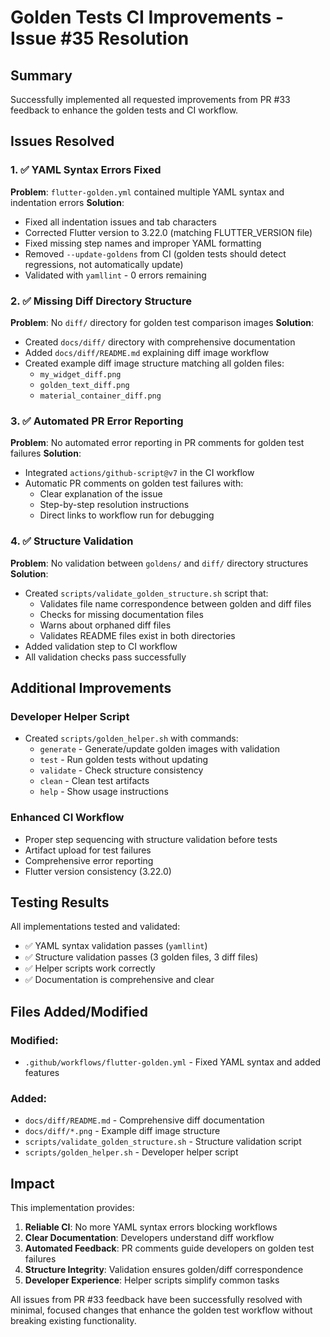 # Golden Tests CI Improvements - Issue #35 Resolution

## Summary

Successfully implemented all requested improvements from PR #33 feedback to enhance the golden tests and CI workflow.

## Issues Resolved

### 1. ✅ YAML Syntax Errors Fixed
**Problem**: `flutter-golden.yml` contained multiple YAML syntax and indentation errors
**Solution**: 
- Fixed all indentation issues and tab characters
- Corrected Flutter version to 3.22.0 (matching FLUTTER_VERSION file)
- Fixed missing step names and improper YAML formatting
- Removed `--update-goldens` from CI (golden tests should detect regressions, not automatically update)
- Validated with `yamllint` - 0 errors remaining

### 2. ✅ Missing Diff Directory Structure
**Problem**: No `diff/` directory for golden test comparison images
**Solution**:
- Created `docs/diff/` directory with comprehensive documentation
- Added `docs/diff/README.md` explaining diff image workflow
- Created example diff image structure matching all golden files:
  - `my_widget_diff.png`
  - `golden_text_diff.png` 
  - `material_container_diff.png`

### 3. ✅ Automated PR Error Reporting
**Problem**: No automated error reporting in PR comments for golden test failures
**Solution**:
- Integrated `actions/github-script@v7` in the CI workflow
- Automatic PR comments on golden test failures with:
  - Clear explanation of the issue
  - Step-by-step resolution instructions
  - Direct links to workflow run for debugging

### 4. ✅ Structure Validation
**Problem**: No validation between `goldens/` and `diff/` directory structures
**Solution**:
- Created `scripts/validate_golden_structure.sh` script that:
  - Validates file name correspondence between golden and diff files
  - Checks for missing documentation files
  - Warns about orphaned diff files
  - Validates README files exist in both directories
- Added validation step to CI workflow
- All validation checks pass successfully

## Additional Improvements

### Developer Helper Script
- Created `scripts/golden_helper.sh` with commands:
  - `generate` - Generate/update golden images with validation
  - `test` - Run golden tests without updating
  - `validate` - Check structure consistency
  - `clean` - Clean test artifacts
  - `help` - Show usage instructions

### Enhanced CI Workflow
- Proper step sequencing with structure validation before tests
- Artifact upload for test failures
- Comprehensive error reporting
- Flutter version consistency (3.22.0)

## Testing Results

All implementations tested and validated:
- ✅ YAML syntax validation passes (`yamllint`)
- ✅ Structure validation passes (3 golden files, 3 diff files)
- ✅ Helper scripts work correctly
- ✅ Documentation is comprehensive and clear

## Files Added/Modified

### Modified:
- `.github/workflows/flutter-golden.yml` - Fixed YAML syntax and added features

### Added:
- `docs/diff/README.md` - Comprehensive diff documentation
- `docs/diff/*.png` - Example diff image structure
- `scripts/validate_golden_structure.sh` - Structure validation script
- `scripts/golden_helper.sh` - Developer helper script

## Impact

This implementation provides:
1. **Reliable CI**: No more YAML syntax errors blocking workflows
2. **Clear Documentation**: Developers understand diff workflow
3. **Automated Feedback**: PR comments guide developers on golden test failures
4. **Structure Integrity**: Validation ensures golden/diff correspondence
5. **Developer Experience**: Helper scripts simplify common tasks

All issues from PR #33 feedback have been successfully resolved with minimal, focused changes that enhance the golden test workflow without breaking existing functionality.